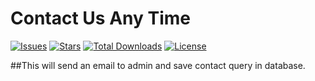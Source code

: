 # Contact Us Any Time

[![Issues](https://img.shields.io/github/issues/sawanmahajan/contact.svg?style=for-the-badge)](https://github.com/sawanmahajan/contact/issues)
[![Stars](https://img.shields.io/github/stars/sawanmahajan/contact.svg?style=for-the-badge)](https://github.com/sawanmahajan/contact/stargazers)
[![Total Downloads](https://img.shields.io/packagist/dt/sawanmahajan/contact.svg?style=for-the-badge)](https://packagist.org/packages/sawanmahajan/contact/stats)
[![License](https://img.shields.io/github/license/sawanmahajan/contact.svg?style=for-the-badge)](https://github.com/sawanmahajan/contact/blob/main/LICENSE)

##This will send an email to admin and save contact query in database.

